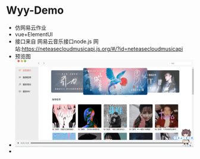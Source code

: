 # Wyy-Demo
* 仿网易云作业
* vue+ElementUI   
* 接口来自 网易云音乐接口node.js 网站:https://neteasecloudmusicapi.js.org/#/?id=neteasecloudmusicapi  
* 预览图
* ![image](https://github.com/tirrger/Wyy-Demo/blob/master/images/1.png)
* 
